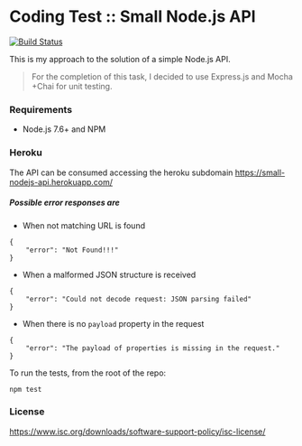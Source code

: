Coding Test :: Small Node.js API
=========================

[![Build Status](https://travis-ci.org/tiomno/small-nodejs-api.svg?branch=master)](https://travis-ci.org/tiomno/small-nodejs-api)


This is my approach to the solution of a simple Node.js API.

> For the completion of this task, I decided to use Express.js and Mocha +Chai for unit testing.

### Requirements

* Node.js 7.6+ and NPM

### Heroku

The API can be consumed accessing the heroku subdomain <https://small-nodejs-api.herokuapp.com/>

##### Possible error responses are

- When not matching URL is found
```
{
    "error": "Not Found!!!"
}
```

- When a malformed JSON structure is received

```
{
    "error": "Could not decode request: JSON parsing failed"
}
``` 

- When there is no `payload` property in the request

```
{
    "error": "The payload of properties is missing in the request."
}
```

To run the tests, from the root of the repo:

```
npm test
```

### License

<https://www.isc.org/downloads/software-support-policy/isc-license/>
